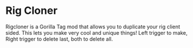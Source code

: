# Rig Cloner
Rigcloner is a Gorilla Tag mod that allows you to duplicate your rig client sided. This lets you make very cool and unique things! Left trigger to make, Right trigger to delete last, both to delete all.
